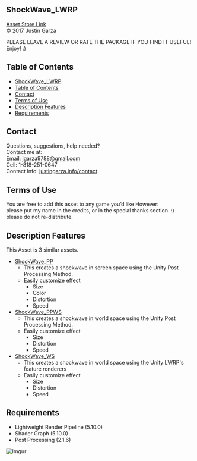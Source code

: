 

ShockWave_LWRP
-------------------------------------
[Asset Store Link](http://u3d.as/1xYk)  
© 2017 Justin Garza

PLEASE LEAVE A REVIEW OR RATE THE PACKAGE IF YOU FIND IT USEFUL!
Enjoy! :)

## Table of Contents

<!--TOC-->
- [ShockWave_LWRP](#shockwavelwrp)
- [Table of Contents](#table-of-contents)
- [Contact](#contact)
- [Terms of Use](#terms-of-use)
- [Description Features](#description-features)
- [Requirements](#requirements)

<!--TOC-->

## Contact  

Questions, suggestions, help needed?  
Contact me at:  
Email: jgarza9788@gmail.com  
Cell: 1-818-251-0647  
Contact Info: [justingarza.info/contact](http://justingarza.info/contact/)

## Terms of Use

You are free to add this asset to any game you’d like
However:  
please put my name in the credits, or in the special thanks section. :)  
please do not re-distribute. 

## Description Features

This Asset is 3 similar assets.
* [ShockWave_PP](https://github.com/jgarza9788/ShockWave_LWRP_Demo/blob/master/ShockWave_PP.md)
    * This creates a shockwave in screen space using the Unity Post Processing Method.
    * Easily customize effect
        * Size
        * Color
        * Distortion
        * Speed
* [ShockWave_PPWS](https://github.com/jgarza9788/ShockWave_LWRP_Demo/blob/master/ShockWave_PPWS.md)
    * This creates a shockwave in world space using the Unity Post Processing Method.
    * Easily customize effect
        * Size
        * Distortion
        * Speed
* [ShockWave_WS](https://github.com/jgarza9788/ShockWave_LWRP_Demo/blob/master/ShockWave_WS.md)
    * This creates a shockwave in world space using the Unity LWRP's feature renderers
    * Easily customize effect
        * Size
        * Distortion
        * Speed

## Requirements
* Lightweight Render Pipeline (5.10.0)
* Shader Graph (5.10.0)
* Post Processing (2.1.6)

![Imgur](https://i.imgur.com/VAjPArs.png)


